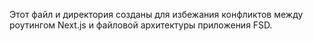 Этот файл и директория созданы для избежания конфликтов между роутингом Next.js и файловой архитектуры приложения FSD.
